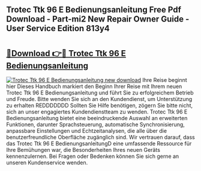 ## Trotec Ttk 96 E Bedienungsanleitung Free Pdf Download - Part-mi2 New Repair Owner Guide - User Service Edition 813y4

# <h2><a href="http://df2gng.blite.top/?on=Trotec+Ttk+96+E+Bedienungsanleitung">🔗Download 👉🔴 Trotec Ttk 96 E Bedienungsanleitung</a></h2>

[![Trotec Ttk 96 E Bedienungsanleitung new download](https://i.imgur.com/lujVjoI.png)](http://df2gng.blite.top/?on=Trotec+Ttk+96+E+Bedienungsanleitung)
Ihre Reise beginnt hier Dieses Handbuch markiert den Beginn Ihrer Reise mit Ihrem neuen Trotec Ttk 96 E Bedienungsanleitung und führt Sie zu erfolgreichem Betrieb und Freude. Bitte wenden Sie sich an den Kundendienst, um Unterstützung zu erhalten REDDDDDDD Sollten Sie Hilfe benötigen, zögern Sie bitte nicht, sich an unser engagiertes Kundendienstteam zu wenden. Trotec Ttk 96 E Bedienungsanleitung bietet eine beeindruckende Auswahl an erweiterten Funktionen, darunter Sprachsteuerung, automatische Synchronisierung, anpassbare Einstellungen und Echtzeitanalysen, die alle über die benutzerfreundliche Oberfläche zugänglich sind. Wir vertrauen darauf, dass das Trotec Ttk 96 E BedienungsanleitungD eine umfassende Ressource für Ihre Bemühungen war, die Besonderheiten Ihres neuen Geräts kennenzulernen. Bei Fragen oder Bedenken können Sie sich gerne an unseren Kundenservice wenden.
